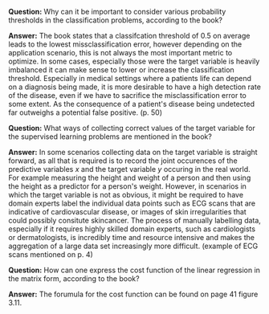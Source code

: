 **Question:** Why can it be important to consider various probability thresholds in the
classification problems, according to the book?

**Answer:** The book states that a classifcation threshold of 0.5 on average leads to the lowest missclassification error, 
however depending on the application scenario, this is not always the most important metric to optimize. In some cases, especially those were the target variable is heavily imbalanced
it can make sense to lower or increase the classification threshold. Especially in medical settings where a patients life can depend on a diagnosis being made, it is more desirable 
to have a high detection rate of the disease, even if we have to sacrifice the misclassification error to some extent. As the consequence of a patient's disease being undetected far outweighs
a potential false positive. (p. 50)

**Question:** What ways of collecting correct values of the target variable for the
supervised learning problems are mentioned in the book?

**Answer:** In some scenarios collecting data on the target variable is straight forward, as all that is required is to record the joint occurences of the predictive variables $x$ and the target variable $y$ 
occuring in the real world. For example measuring the height and weight of a person and then using the height as a predictor for a person's weight. However, in scenarios in which the target variable
is not as obvious, it might be required to have domain experts label the individual data points such as ECG scans that are indicative of cardiovascular disease, or images of skin irregularities that could possibly consitute 
skincancer. The process of manually labelling data, especially if it requires highly skilled domain experts, such as cardiologists or dermatologists, is incredibly time and resource intensive and makes the aggregation
of a large data set increasingly more difficult. (example of ECG scans mentioned on p. 4)

**Question:** How can one express the cost function of the linear regression in the matrix
form, according to the book? 

**Answer:** The forumula for the cost function can be found on page 41 figure 3.11. 


